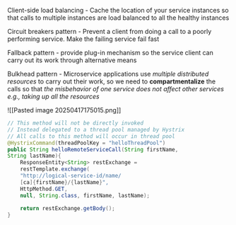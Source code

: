 
Client-side load balancing - Cache the location of your service instances so that calls to multiple instances are load balanced to all the healthy instances

Circuit breakers pattern - Prevent a client from doing a call to a poorly performing service. Make the failing service fail fast

Fallback pattern - provide plug-in mechanism so the service client can carry out its work through alternative means

Bulkhead pattern - Microservice applications use *multiple distributed resources* to carry out their work, so we need to **compartmentalize** the calls so that *the misbehavior of one service does not affect other services e.g., taking up all the resources*

![[Pasted image 20250417175015.png]]

```java
// This method will not be directly invoked
// Instead delegated to a thread pool managed by Hystrix
// All calls to this method will occur in thread pool
@HystrixCommand(threadPoolKey = "helloThreadPool")
public String helloRemoteServiceCall(String firstName,
String lastName){
	ResponseEntity<String> restExchange =
	restTemplate.exchange(
	"http://logical-service-id/name/
	[ca]{firstName}/{lastName}",
	HttpMethod.GET,
	null, String.class, firstName, lastName);
	
	return restExchange.getBody();
}
```